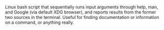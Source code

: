 Linux bash script that sequentially runs input arguments through help, man, and Google (via default XDG browser), and reports results from the former two sources in the terminal. Useful for finding documentation or information on a command, or anything really.

